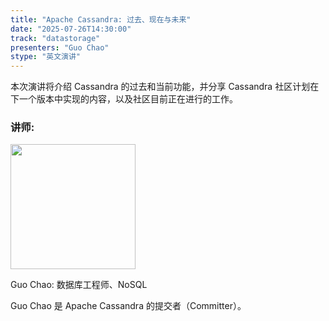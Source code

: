 ```yaml
---
title: "Apache Cassandra: 过去、现在与未来"
date: "2025-07-26T14:30:00"
track: "datastorage"
presenters: "Guo Chao"
stype: "英文演讲"
---
```


本次演讲将介绍 Cassandra 的过去和当前功能，并分享 Cassandra 社区计划在下一个版本中实现的内容，以及社区目前正在进行的工作。

### 讲师:

<img src="https://sessionize.com/image/b2ba-400o400o1-07109e43-e2ee-48d4-9e94-c01a1d0f8c01.jpg" width="200" /><br/>

Guo Chao: 数据库工程师、NoSQL

Guo Chao 是 Apache Cassandra 的提交者（Committer）。